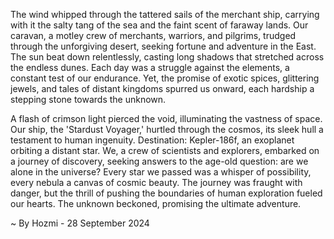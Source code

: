 
The wind whipped through the tattered sails of the merchant ship, carrying with it the salty tang of the sea and the faint scent of faraway lands. Our caravan, a motley crew of merchants, warriors, and pilgrims, trudged through the unforgiving desert, seeking fortune and adventure in the East. The sun beat down relentlessly, casting long shadows that stretched across the endless dunes. Each day was a struggle against the elements, a constant test of our endurance. Yet, the promise of exotic spices, glittering jewels, and tales of distant kingdoms spurred us onward, each hardship a stepping stone towards the unknown.

A flash of crimson light pierced the void, illuminating the vastness of space. Our ship, the 'Stardust Voyager,' hurtled through the cosmos, its sleek hull a testament to human ingenuity. Destination: Kepler-186f, an exoplanet orbiting a distant star. We, a crew of scientists and explorers, embarked on a journey of discovery, seeking answers to the age-old question: are we alone in the universe? Every star we passed was a whisper of possibility, every nebula a canvas of cosmic beauty. The journey was fraught with danger, but the thrill of pushing the boundaries of human exploration fueled our hearts. The unknown beckoned, promising the ultimate adventure. 

~ By Hozmi - 28 September 2024
